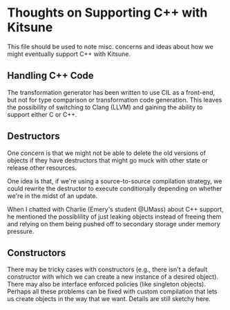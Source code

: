 
Thoughts on Supporting C++ with Kitsune
======================================

This file should be used to note misc. concerns and ideas about how we
might eventually support C++ with Kitsune.

Handling C++ Code
-----------------

The transformation generator has been written to use CIL as a
front-end, but not for type comparison or transformation code
generation.  This leaves the possibility of switching to Clang (LLVM)
and gaining the ability to support either C or C++.

Destructors
-----------

One concern is that we might not be able to delete the old versions of
objects if they have destructors that might go muck with other state
or release other resources.

One idea is that, if we're using a source-to-source compilation
strategy, we could rewrite the destructor to execute conditionally
depending on whether we're in the midst of an update.

When I chatted with Charlie (Emery's student @UMass) about C++
support, he mentioned the possiblility of just leaking objects instead
of freeing them and relying on them being pushed off to secondary
storage under memory pressure.

Constructors
------------

There may be tricky cases with constructors (e.g., there isn't a
default constructor with which we can create a new instance of a
desired object).  There may also be interface enforced policies (like
singleton objects).  Perhaps all these problems can be fixed with
custom compilation that lets us create objects in the way that we
want.  Details are still sketchy here.

